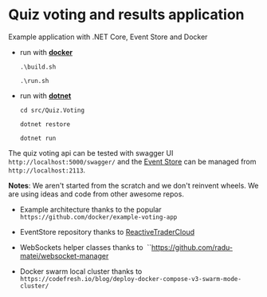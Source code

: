 # Quiz voting and results application
Example application with .NET Core, Event Store and Docker

* run with [**docker**](https://www.docker.com/products/docker)
  
  ``.\build.sh``
  
  ``.\run.sh``
    
  
* run with [**dotnet**](https://github.com/dotnet/core/blob/master/release-notes/rc4-download.md)
  
  ``cd src/Quiz.Voting``
  
  ``dotnet restore``
  
  ``dotnet run``


The quiz voting api can be tested with swagger UI ``http://localhost:5000/swagger/`` and the [Event Store](https://geteventstore.com/) can be managed from ``http://localhost:2113``.


**Notes**: We aren't started from the scratch and we don't reinvent wheels. 
We are using ideas and code from other awesome repos.

* Example architecture thanks to the popular   
  ``https://github.com/docker/example-voting-app``
  
* EventStore repository thanks to [ReactiveTraderCloud](https://github.com/AdaptiveConsulting/ReactiveTraderCloud)

* WebSockets helper classes thanks to 
  ``https://github.com/radu-matei/websocket-manager
* Docker swarm local cluster thanks to   
  ``https://codefresh.io/blog/deploy-docker-compose-v3-swarm-mode-cluster/``
